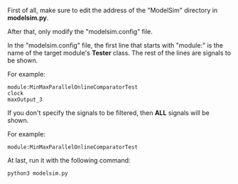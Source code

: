 First of all, make sure to edit the address of the "ModelSim" directory in **modelsim.py**.

After that, only modify the "modelsim.config" file.

In the "modelsim.config" file, the first line that starts with "module:" is the name of the target module's **Tester** class. The rest of the lines are signals to be shown.

For example:
```
module:MinMaxParallelOnlineComparatorTest
clock
maxOutput_3 
```

If you don't specify the signals to be filtered, then **ALL** signals will be shown.

For example:
```
module:MinMaxParallelOnlineComparatorTest
```

At last, run it with the following command:
```
python3 modelsim.py
```
